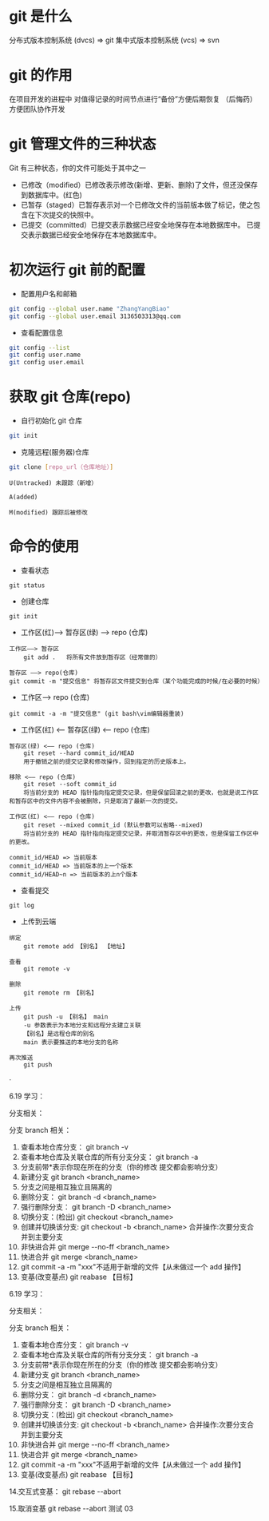 # git 是什么

分布式版本控制系统 (dvcs) => git
集中式版本控制系统 (vcs) => svn

# git 的作用

在项目开发的进程中 对值得记录的时间节点进行“备份”方便后期恢复 （后悔药）
方便团队协作开发

# git 管理文件的三种状态

Git 有三种状态，你的文件可能处于其中之一

- 已修改（modified）已修改表示修改(新增、更新、删除)了文件，但还没保存到数据库中。(红色)
- 已暂存（staged）已暂存表示对一个已修改文件的当前版本做了标记，使之包含在下次提交的快照中。
- 已提交（committed）已提交表示数据已经安全地保存在本地数据库中。
  已提交表示数据已经安全地保存在本地数据库中。

# 初次运行 git 前的配置

- 配置用户名和邮箱

```bash
git config --global user.name "ZhangYangBiao"
git config --global user.email 3136503313@qq.com
```

- 查看配置信息

```bash
git config --list
git config user.name
git config user.email
```

# 获取 git 仓库(repo)

- 自行初始化 git 仓库

```bash
git init
```

- 克隆远程(服务器)仓库

```bash
git clone [repo_url（仓库地址）]
```

```
U(Untracked) 未跟踪（新增）

A(added)

M(modified) 跟踪后被修改
```

# 命令的使用

- 查看状态

```
git status
```

- 创建仓库

```
git init
```

- 工作区(红)——> 暂存区(绿) ——> repo (仓库)

```
工作区——> 暂存区
	git add .	将所有文件放到暂存区（经常做的）

暂存区 ——> repo(仓库)
git commit -m "提交信息" 将暂存区文件提交到仓库（某个功能完成的时候/在必要的时候）
```

- 工作区——> repo (仓库)

```
git commit -a -m "提交信息"	(git bash\vim编辑器重装)
```

- 工作区(红) <—— 暂存区(绿) <—— repo (仓库)

```
暂存区(绿) <—— repo (仓库)
	git reset --hard commit_id/HEAD
	用于撤销之前的提交记录和修改操作，回到指定的历史版本上。

移除 <—— repo (仓库)
	git reset --soft commit_id
	将当前分支的 HEAD 指针指向指定提交记录，但是保留回滚之前的更改，也就是说工作区和暂存区中的文件内容不会被删除，只是取消了最新一次的提交。

工作区(红) <—— repo (仓库)
	git reset --mixed commit_id (默认参数可以省略--mixed)
	将当前分支的 HEAD 指针指向指定提交记录，并取消暂存区中的更改，但是保留工作区中的更改。

commit_id/HEAD => 当前版本
commit_id/HEAD => 当前版本的上一个版本
commit_id/HEAD~n => 当前版本的上n个版本
```

- 查看提交

```
git log
```

- 上传到云端

```
绑定
	git remote add 【别名】 【地址】

查看
	git remote -v

删除
	git remote rm 【别名】

上传
	git push -u 【别名】 main
	-u 参数表示为本地分支和远程分支建立关联
	【别名】是远程仓库的别名
	main 表示要推送的本地分支的名称

再次推送
	git push
```

·

6.19 学习：

分支相关：

分支 branch 相关：

1. 查看本地仓库分支：
   git branch -v
2. 查看本地仓库及关联仓库的所有分支分支：
   git branch -a
3. 分支前带\*表示你现在所在的分支（你的修改 提交都会影响分支）
4. 新建分支
   git branch <branch_name>
5. 分支之间是相互独立且隔离的
6. 删除分支：
   git branch -d <branch_name>
7. 强行删除分支：
   git branch -D <branch_name>
8. 切换分支：(检出)
   git checkout <branch_name>
9. 创建并切换该分支:
   git checkout -b <branch_name>
   合并操作:次要分支合并到主要分支
10. 非快进合并
    git merge --no-ff <branch_name>
11. 快进合并
    git merge <branch_name>
12. git commit -a -m "xxx"不适用于新增的文件【从未做过一个 add 操作】
13. 变基(改变基点)
    git reabase 【目标】

6.19 学习：

分支相关：

分支 branch 相关：

1. 查看本地仓库分支：
   git branch -v
2. 查看本地仓库及关联仓库的所有分支分支：
   git branch -a
3. 分支前带\*表示你现在所在的分支（你的修改 提交都会影响分支）
4. 新建分支
   git branch <branch_name>
5. 分支之间是相互独立且隔离的
6. 删除分支：
   git branch -d <branch_name>
7. 强行删除分支：
   git branch -D <branch_name>
8. 切换分支：(检出)
   git checkout <branch_name>
9. 创建并切换该分支:
   git checkout -b <branch_name>
   合并操作:次要分支合并到主要分支
10. 非快进合并
    git merge --no-ff <branch_name>
11. 快进合并
    git merge <branch_name>
12. git commit -a -m "xxx"不适用于新增的文件【从未做过一个 add 操作】
13. 变基(改变基点)
    git reabase 【目标】

14.交互式变基：
git rebase --abort

15.取消变基
git rebase --abort
测试 03
